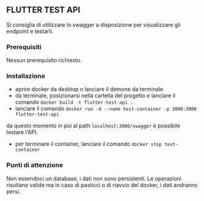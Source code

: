 ## FLUTTER TEST API

Si consiglia di utilizzare lo swagger a disposizione per visualizzare gli endpoint e testarli.

### Prerequisiti

Nessun prerequisito richiesto.

### Installazione

- aprire docker da desktop o lanciare il demone da terminale
- da terminale, posizionarsi nella cartella del progetto e lanciare il comando `docker build -t flutter-test-api .`
- lanciare il comando `docker run -d --name test-container -p 3000:3000 flutter-test-api`

da questo momento in poi al path `localhost:3000/swagger` è possibile testare l'API.

- per terminare il container, lanciare il comando `docker stop test-container`

### Punti di attenzione

Non essendoci un database, i dati non sono persistenti. Le operazioni risultano valide ma in caso di pasticci o di riavvio del docker, i dati andranno persi.
